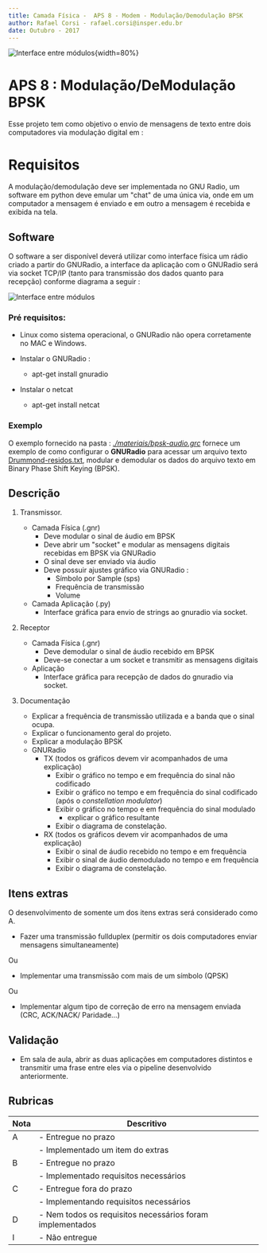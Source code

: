 ```yaml
---
title: Camada Física -  APS 8 - Modem - Modulação/Demodulação BPSK 
author: Rafael Corsi - rafael.corsi@insper.edu.br
date: Outubro - 2017
---
```


![Interface entre módulos](./doc/diagrama.png){width=80%}

# APS 8 : Modulação/DeModulação BPSK

Esse projeto tem como objetivo o envio de mensagens de texto entre dois computadores via modulação digital em :

# Requisitos

A modulação/demodulação deve ser implementada no GNU Radio, um software em python deve emular um "chat" de uma única via, onde em um computador a mensagem é enviado e em outro a mensagem é recebida e exibida na tela. 

## Software

O software a ser disponível deverá utilizar como interface física um rádio criado a partir do GNURadio, a interface da aplicação com o GNURadio será via socket TCP/IP (tanto para transmissão dos dados quanto para recepção) conforme diagrama a seguir :

![Interface entre módulos](./doc/modulos.png)

### Pré requisitos: 

- Linux como sistema operacional, o GNURadio não opera corretamente no MAC e Windows.

- Instalar o GNURadio :
    - apt-get install gnuradio

- Instalar o netcat
    - apt-get install netcat
    
### Exemplo

O exemplo fornecido na pasta : *[./materiais/bpsk-audio.grc]()* fornece um exemplo de como configurar o **GNURadio** para acessar um arquivo texto [Drummond-residos.txt](), modular e demodular os dados do arquivo texto em Binary Phase Shift Keying (BPSK).


## Descrição 

1. Transmissor.

     - Camada Física (.gnr)
         - Deve modular o sinal de áudio em BPSK
         - Deve abrir um "socket" e modular as mensagens digitais recebidas em BPSK via GNURadio
         - O sinal deve ser enviado via áudio
         - Deve possuir ajustes gráfico via GNURadio :
              - Símbolo por Sample (sps)
              - Frequência de transmissão
              - Volume
     - Camada Aplicação (.py)
         - Interface gráfica para envio de strings ao gnuradio via socket.
         
2. Receptor
    - Camada Física (.gnr)
        - Deve demodular o sinal de áudio recebido em BPSK
        - Deve-se conectar a um socket e transmitir as mensagens digitais 
    - Aplicação
        - Interface gráfica para recepção de dados do gnuradio via socket.
        
3. Documentação

    - Explicar a frequência de transmissão utilizada e a banda que o sinal ocupa.
    - Explicar o funcionamento geral do projeto.
    - Explicar a modulação BPSK
     - GNURadio
         - TX (todos os gráficos devem vir acompanhados de uma explicação)
             - Exibir o gráfico no tempo e em frequência do sinal não codificado
             - Exibir o gráfico no tempo e em frequência do sinal codificado (após o *constellation modulator*)
             - Exibir o gráfico no tempo e em frequência do sinal modulado
                 - explicar o gráfico resultante
             - Exibir o diagrama de constelação.
         - RX (todos os gráficos devem vir acompanhados de uma explicação)
             - Exibir o sinal de áudio recebido no tempo e em frequência
             - Exibir o sinal de áudio demodulado no tempo e em frequência
             - Exibir o diagrama de constelação.
## Itens extras

O desenvolvimento de somente um dos itens extras será considerado como A.

- Fazer uma transmissão fullduplex (permitir os dois computadores enviar mensagens simultaneamente)
 
Ou 

- Implementar uma transmissão com mais de um símbolo (QPSK)

Ou

- Implementar algum tipo de correção de erro na mensagem enviada (CRC, ACK/NACK/ Paridade...)

## Validação

- Em sala de aula, abrir as duas aplicações em computadores distintos e transmitir uma frase entre eles via o pipeline desenvolvido anteriormente.

## Rubricas

| Nota | Descritivo                                                |
|------|-----------------------------------------------------------|
| A    | - Entregue no prazo                                       |
|      | - Implementado um item do extras                          |
| B    | - Entregue no prazo                                       |
|      | - Implementado requisitos necessários                     |
| C    | - Entregue fora do prazo                                  |
|      | - Implementando requisitos necessários                    |
| D    | - Nem todos os requisitos necessários foram implementados |
| I    | - Não entregue                                            |



